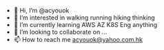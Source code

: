 - 👋 Hi, I’m @acyouok
- 👀 I’m interested in walking running hiking thinking
- 🌱 I’m currently learning AWS AZ K8S Eng anything
- 💞️ I’m looking to collaborate on ...
- 📫 How to reach me acyouok@yahoo.com.hk

<!---
acyouok/acyouok is a ✨ special ✨ repository because its `README.md` (this file) appears on your GitHub profile.
You can click the Preview link to take a look at your changes.
--->
